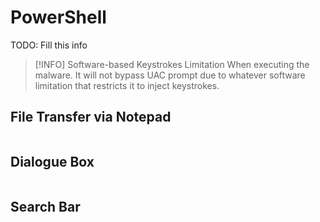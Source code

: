 # PowerShell

TODO: Fill this info

> [!INFO] Software-based Keystrokes Limitation
> When executing the malware. It will not bypass UAC prompt due to whatever software limitation that restricts it to inject keystrokes.

## File Transfer via Notepad

```powershell

```

## Dialogue Box

```powershell

```

## Search Bar

```powershell

```